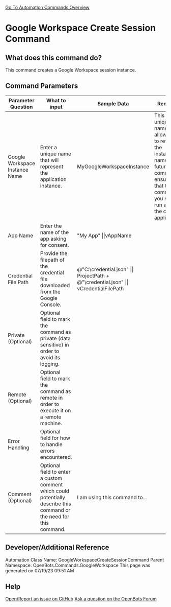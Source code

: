 <!--TITLE: Google Workspace Create Session Command -->
<!-- SUBTITLE: a command in the Google Workspace Commands group. -->
[Go To Automation Commands Overview](/automation-commands)


# Google Workspace Create Session Command


## What does this command do?
This command creates a Google Workspace session instance.


## Command Parameters
| Parameter Question   	| What to input  	|  Sample Data 	| Remarks  	|
| ---                    | ---               | ---           | ---       |
|Google Workspace Instance Name|Enter a unique name that will represent the application instance.|MyGoogleWorkspaceInstance|This unique name allows you to refer to the instance by name in future commands, ensuring that the commands you specify run against the correct application.|
|App Name|Enter the name of the app asking for consent.|"My App" \|\|vAppName||
|Credential File Path|Provide the filepath of the credential file downloaded from the Google Console.|@"C:\credential.json" \|\| ProjectPath + @"\credential.json" \|\| vCredentialFilePath||
|Private (Optional)|Optional field to mark the command as private (data sensitive) in order to avoid its logging.|||
|Remote (Optional)|Optional field to mark the command as remote in order to execute it on a remote machine.|||
|Error Handling|Optional field for how to handle errors encountered.|||
|Comment (Optional)|Optional field to enter a custom comment which could potentially describe this command or the need for this command.|I am using this command to...||


## Developer/Additional Reference
Automation Class Name: GoogleWorkspaceCreateSessionCommand
Parent Namespace: OpenBots.Commands.GoogleWorkspace
This page was generated on 07/19/23 09:51 AM


## Help
[Open/Report an issue on GitHub](https://github.com/OpenBotsAI/OpenBots.Studio/issues/new)
[Ask a question on the OpenBots Forum](https://openbots.ai/forums/)
